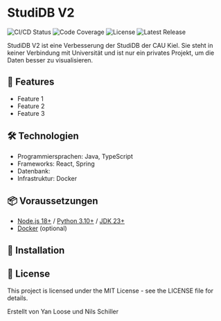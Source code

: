 # StudiDB V2

![CI/CD Status](https://github.com/yloose/studidbv2/actions/workflows/main.yml/badge.svg)
![Code Coverage](https://img.shields.io/codecov/c/github/yloose/studidbv2)
![License](https://img.shields.io/github/license/yloose/studidbv2)
![Latest Release](https://img.shields.io/github/v/release/yloose/studidbv2)

StudiDB V2 ist eine Verbesserung der StudiDB der CAU Kiel. Sie steht in keiner Verbindung mit Universität und ist nur ein privates Projekt,
um die Daten besser zu visualisieren.

## 📌 Features

- Feature 1
- Feature 2
- Feature 3

## 🛠️ Technologien

- Programmiersprachen: Java, TypeScript 
- Frameworks: React, Spring
- Datenbank: 
- Infrastruktur: Docker

## 📦 Voraussetzungen

- [Node.js 18+](https://nodejs.org/) / [Python 3.10+](https://www.python.org/) / [JDK 23+](https://adoptium.net/)
- [Docker](https://www.docker.com/) (optional)

## 🚀 Installation


## 📝 License
This project is licensed under the MIT License - see the LICENSE file for details.

Erstellt von Yan Loose und Nils Schiller
